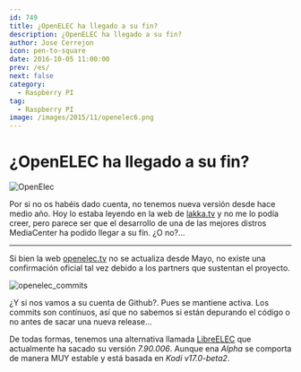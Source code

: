 ```yaml
---
id: 749
title: ¿OpenELEC ha llegado a su fin?
description: ¿OpenELEC ha llegado a su fin?
author: Jose Cerrejon
icon: pen-to-square
date: 2016-10-05 11:00:00
prev: /es/
next: false
category:
  - Raspberry PI
tag:
  - Raspberry PI
image: /images/2015/11/openelec6.png
---
```


# ¿OpenELEC ha llegado a su fin?

![OpenElec](/images/2015/11/openelec6.png)

Por si no os habéis dado cuenta, no tenemos nueva versión desde hace medio año. Hoy lo estaba leyendo en la web de [lakka.tv](http://www.lakka.tv/articles/2016/08/23/lakka-update-including-retroarch-136/) y no me lo podía creer, pero parece ser que el desarrollo de una de las mejores distros MediaCenter ha podido llegar a su fín. ¿O no?...

- - -
Si bien la web [openelec.tv](http://openelec.tv/news) no se actualiza desde Mayo, no existe una confirmación oficial tal vez debido a los partners que sustentan el proyecto.

![openelec_commits](/images/2016/10/openelec_commits.png)

¿Y si nos vamos a su cuenta de Github?. Pues se mantiene activa. Los commits son contínuos, así que no sabemos si están depurando el código o no antes de sacar una nueva release...

De todas formas, tenemos una alternativa llamada [LibreELEC](https://libreelec.tv) que actualmente ha sacado su versión *7.90.006*. Aunque ena *Alpha* se comporta de manera MUY estable y está basada en *Kodi v17.0-beta2*.
